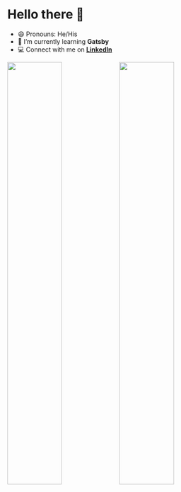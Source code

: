 <h1> Hello there 👋 </h1>

<!--
**BrunnoM7/brunnom7** is a ✨ _special_ ✨ repository because its `README.md` (this file) appears on your GitHub profile.
-->

- 😄 Pronouns: He/His
- 🌱 I’m currently learning **Gatsby**
- 💻 Connect with me on **[LinkedIn]**


<p align="left">
<img width="49.5%" src="https://github-readme-stats.vercel.app/api?username=brunnom7&show_icons=true&theme=onedark&hide_border=true&count_private=true" />
<img width="49.5%" src="http://github-readme-streak-stats.herokuapp.com?user=brunnom7&theme=onedark&hide_border=true&date_format=M%20j%5B%2C%20Y%5D" />
</p>
  
<!-- <img height="250em" src="https://github-readme-stats.vercel.app/api/top-langs/?username=brunnom7&theme=onedark&hide_border=true&count_private=true&langs_count=5" /> -->

[linkedin]: https://www.linkedin.com/in/brunno-marchetti/ "Brunno Marchetti"
